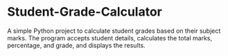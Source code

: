 # Student-Grade-Calculator
A simple Python project to calculate student grades based on their subject marks. The program accepts student details, calculates the total marks, percentage, and grade, and displays the results.

